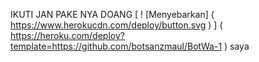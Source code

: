 IKUTI JAN PAKE NYA DOANG
[ ! [Menyebarkan] ( https://www.herokucdn.com/deploy/button.svg ) ] ( https://heroku.com/deploy?template=https://github.com/botsanzmaul/BotWa-1 )
saya
